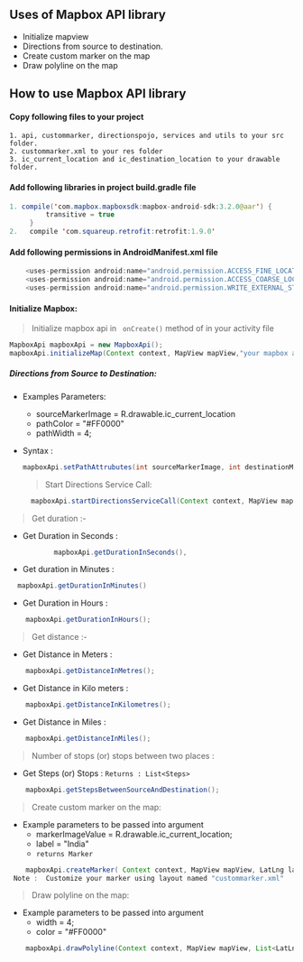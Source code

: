 ## Uses of Mapbox API library 

  - Initialize mapview 
  - Directions from source to destination.
  - Create custom marker on the map
  - Draw polyline on the map
## How to use Mapbox API library

#### Copy following files to your project

    1. api, custommarker, directionspojo, services and utils to your src folder.
    2. custommarker.xml to your res folder
    3. ic_current_location and ic_destination_location to your drawable folder.

#### Add following libraries in project build.gradle file
   ```java
1. compile('com.mapbox.mapboxsdk:mapbox-android-sdk:3.2.0@aar') {
        	transitive = true
    	}
   2.   compile 'com.squareup.retrofit:retrofit:1.9.0'
```


####  Add following permissions in AndroidManifest.xml file
```java
    <uses-permission android:name="android.permission.ACCESS_FINE_LOCATION" />
    <uses-permission android:name="android.permission.ACCESS_COARSE_LOCATION" />
    <uses-permission android:name="android.permission.WRITE_EXTERNAL_STORAGE" />
```
    
  #### Initialize Mapbox:
   > Initialize mapbox api in ``` onCreate()```  method of in your activity file
   ```java
   MapboxApi mapboxApi = new MapboxApi();
   mapboxApi.initializeMap(Context context, MapView mapView,"your mapbox access token");
   ```
   ##### Directions from Source to Destination:
- Examples Parameters: 
    - sourceMarkerImage = R.drawable.ic_current_location
    - pathColor  = "#FF0000"
    - pathWidth = 4; 
- Syntax :
   ```java
  mapboxApi.setPathAttrubutes(int sourceMarkerImage, int destinationMarkerImage,String pathColor, int pathWidth);
  ```
  
  > Start Directions Service Call: 
  ```java 
    mapboxApi.startDirectionsServiceCall(Context context, MapView mapView, String accessToken,LatLang sourceCoordinates,LatLang destinationCoordinates); 
  ```
  
>  Get duration :-  
  - Get Duration in Seconds : 
 ```java
            mapboxApi.getDurationInSeconds(), 
  ```
            
  - Get duration in Minutes : 
  ```java 
    mapboxApi.getDurationInMinutes() 
```
  - Get Duration in Hours : 
```java 
    mapboxApi.getDurationInHours(); 
```
     
>  Get distance :- 
     
- Get Distance in Meters : 
```java
    mapboxApi.getDistanceInMetres(); 
```
- Get Distance in Kilo meters :
```java
    mapboxApi.getDistanceInKilometres();
 ```
 - Get Distance in Miles :
```java
    mapboxApi.getDistanceInMiles();
```
> Number of stops (or) stops between two places :

- Get Steps (or) Stops : ``` Returns : List<Steps> ```
```java 
    mapboxApi.getStepsBetweenSourceAndDestination();	
```

> Create custom marker on the map:

- Example parameters to be passed into argument
    - markerImageValue = R.drawable.ic_current_location;
	- label = "India"
	- ``` returns Marker ```
```java 
    mapboxApi.createMarker( Context context, MapView mapView, LatLng latlang, String label,int markerImageValue); 
 Note :  Customize your marker using layout named "custommarker.xml"
```
	  
	  
> Draw polyline on the map:
- Example parameters to be passed into argument
    - width = 4;
	- color = "#FF0000"
```java 
    mapboxApi.drawPolyline(Context context, MapView mapView, List<LatLng> pathPointsArray, int width, String color);
```
